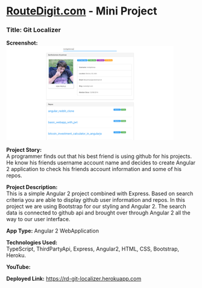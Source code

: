 # <a href="https://www.routedigit.com">RouteDigit.com</a> - Mini Project
### Title: Git Localizer

<strong>Screenshot:</strong>
</br>
<img src="./screenshot.png" height="250px"/>

<strong>Project Story:</strong>
</br>
A programmer finds out that his best friend is using github for his projects. He know his friends username account name and decides to create Angular 2 application to check his friends account information and some of his repos.

<strong>Project Description:</strong>
</br>
This is a simple Angular 2 project combined with Express. Based on search criteria you are able to display github user information and repos. In this project we are using Bootstrap for our styling and Angular 2. The search data is connected to github api and brought over through Angular 2 all the way to our user interface.

<strong>App Type:</strong> Angular 2 WebApplication

<strong>Technologies Used:</strong>
</br>
TypeScript, ThirdPartyApi, Express, Angular2, HTML, CSS, Bootstrap, Heroku.

<strong>YouTube:</strong>

<strong>Deployed Link:</strong> <a href="https://rd-git-localizer.herokuapp.com">https://rd-git-localizer.herokuapp.com</a>
